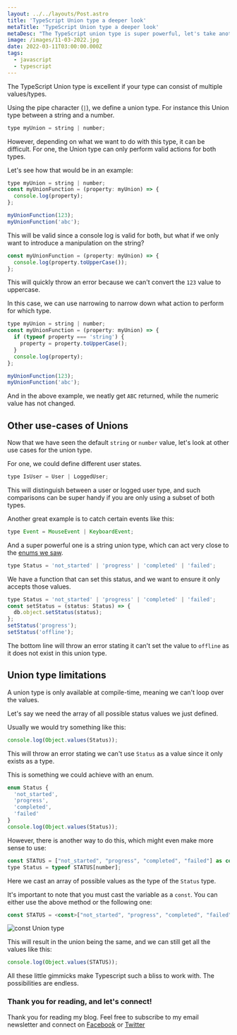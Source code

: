 ```yaml
---
layout: ../../layouts/Post.astro
title: 'TypeScript Union type a deeper look'
metaTitle: 'TypeScript Union type a deeper look'
metaDesc: "The TypeScript union type is super powerful, let's take another look at what it can do"
image: /images/11-03-2022.jpg
date: 2022-03-11T03:00:00.000Z
tags:
  - javascript
  - typescript
---
```


The TypeScript Union type is excellent if your type can consist of multiple values/types.

Using the pipe character (`|`), we define a union type.
For instance this Union type between a string and a number.

```js
type myUnion = string | number;
```

However, depending on what we want to do with this type, it can be difficult.
For one, the Union type can only perform valid actions for both types.

Let's see how that would be in an example:

```js
type myUnion = string | number;
const myUnionFunction = (property: myUnion) => {
  console.log(property);
};

myUnionFunction(123);
myUnionFunction('abc');
```

This will be valid since a console log is valid for both, but what if we only want to introduce a manipulation on the string?

```js
const myUnionFunction = (property: myUnion) => {
  console.log(property.toUpperCase());
};
```

This will quickly throw an error because we can't convert the `123` value to uppercase.

In this case, we can use narrowing to narrow down what action to perform for which type.

```js
type myUnion = string | number;
const myUnionFunction = (property: myUnion) => {
  if (typeof property === 'string') {
    property = property.toUpperCase();
  }
  console.log(property);
};

myUnionFunction(123);
myUnionFunction('abc');
```

And in the above example, we neatly get `ABC` returned, while the numeric value has not changed.

## Other use-cases of Unions

Now that we have seen the default `string` or `number` value, let's look at other use cases for the union type.

For one, we could define different user states.

```js
type IsUser = User | LoggedUser;
```

This will distinguish between a user or logged user type, and such comparisons can be super handy if you are only using a subset of both types.

Another great example is to catch certain events like this:

```js
type Event = MouseEvent | KeyboardEvent;
```

And a super powerful one is a string union type, which can act very close to the [enums we saw](https://daily-dev-tips.com/posts/typescript-how-to-use-enums/).

```js
type Status = 'not_started' | 'progress' | 'completed' | 'failed';
```

We have a function that can set this status, and we want to ensure it only accepts those values.

```js
type Status = 'not_started' | 'progress' | 'completed' | 'failed';
const setStatus = (status: Status) => {
  db.object.setStatus(status);
};
setStatus('progress');
setStatus('offline');
```

The bottom line will throw an error stating it can't set the value to `offline` as it does not exist in this union type.

## Union type limitations

A union type is only available at compile-time, meaning we can't loop over the values.

Let's say we need the array of all possible status values we just defined.

Usually we would try something like this:

```js
console.log(Object.values(Status));
```

This will throw an error stating we can't use `Status` as a value since it only exists as a type.

This is something we could achieve with an enum.

```js
enum Status {
  'not_started',
  'progress',
  'completed',
  'failed'
}
console.log(Object.values(Status));
```

However, there is another way to do this, which might even make more sense to use:

```js
const STATUS = ["not_started", "progress", "completed", "failed"] as const;
type Status = typeof STATUS[number];
```

Here we cast an array of possible values as the type of the `Status` type.

It's important to note that you must cast the variable as a `const`. You can either use the above method or the following one:

```js
const STATUS = <const>["not_started", "progress", "completed", "failed"];
```

![const Union type](https://cdn.hashnode.com/res/hashnode/image/upload/v1646201199188/gQLHddORJ.png)

This will result in the union being the same, and we can still get all the values like this:

```js
console.log(Object.values(STATUS));
```

All these little gimmicks make Typescript such a bliss to work with.
The possibilities are endless.

### Thank you for reading, and let's connect!

Thank you for reading my blog. Feel free to subscribe to my email newsletter and connect on [Facebook](https://www.facebook.com/DailyDevTipsBlog) or [Twitter](https://twitter.com/DailyDevTips1)
